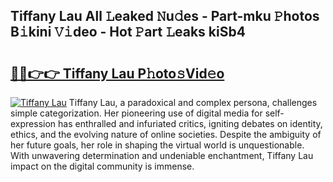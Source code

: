 ## Tiffany Lau All 𝙻eaked 𝙽u𝚍es - Part-mku 𝙿hotos B𝚒kini 𝚅𝚒deo - Hot 𝙿art 𝙻eaks kiSb4

# <h2><a href="http://ld4uqj.urlbe.top/?page=Tiffany+Lau">🔗🔗👉👉 Tiffany Lau P𝚑oto𝚜Vid𝚎o</a></h2>

[![Tiffany Lau](https://i.imgur.com/eBuTRDB.gif)](http://ld4uqj.urlbe.top/?page=Tiffany+Lau)
Tiffany Lau, a paradoxical and complex persona, challenges simple categorization. Her pioneering use of digital media for self-expression has enthralled and infuriated critics, igniting debates on identity, ethics, and the evolving nature of online societies. Despite the ambiguity of her future goals, her role in shaping the virtual world is unquestionable. With unwavering determination and undeniable enchantment, Tiffany Lau impact on the digital community is immense.

